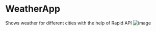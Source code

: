 # WeatherApp
Shows weather for different cities with the help of Rapid API
![image](https://github.com/ayushharmaa/weatherapp/assets/93790325/0b3e2cf5-5167-448a-b390-323d6abc033c)

